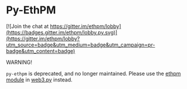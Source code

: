 # Py-EthPM

[![Join the chat at https://gitter.im/ethpm/lobby](https://badges.gitter.im/ethpm/lobby.py.svg)](https://gitter.im/ethpm/lobby?utm_source=badge&utm_medium=badge&utm_campaign=pr-badge&utm_content=badge)


WARNING!

`py-ethpm` is deprecated, and no longer maintained.
Please use the [ethpm module](https://web3py.readthedocs.io/en/stable/ethpm.html) in [web3.py](https://github.com/ethereum/web3.py/) instead.
